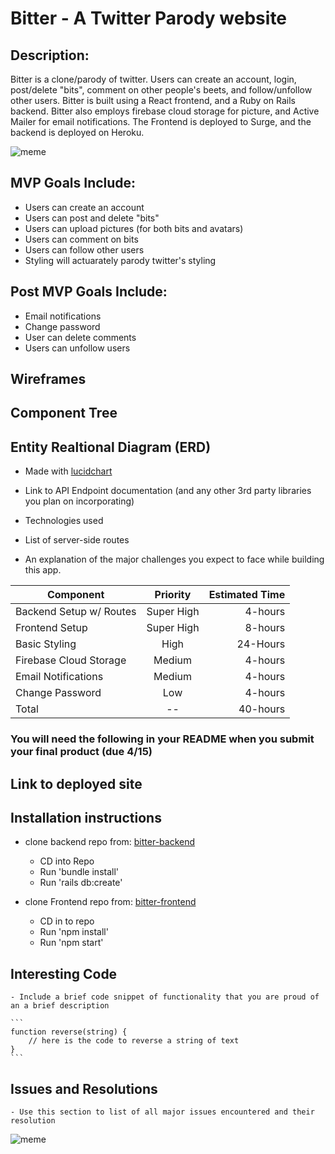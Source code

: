 # Bitter - A Twitter Parody website

## Description:
Bitter is a clone/parody of twitter.  Users can create an account, login, post/delete "bits", comment on other people's beets, and follow/unfollow other users. Bitter is built using a React frontend, and a Ruby on Rails backend.  Bitter also employs firebase cloud storage for picture, and Active Mailer for email notifications.  The Frontend is deployed to Surge, and the backend is deployed on Heroku.

![meme](https://media.giphy.com/media/k4ZItrTKDPnSU/giphy.gif)



## MVP Goals Include:
 - Users can create an account
 - Users can post and delete "bits"
 - Users can upload pictures (for both bits and avatars)
 - Users can comment on bits
 - Users can follow other users
 - Styling will actuarately parody twitter's styling
 
 ## Post MVP Goals Include:
 - Email notifications
 - Change password
 - User can delete comments
 - Users can unfollow users
 
 ## Wireframes
 
 
 ## Component Tree
 
 ## Entity Realtional Diagram (ERD)
	

- Made with [lucidchart](https://www.lucidchart.com/) 

 - Link to API Endpoint documentation (and any other 3rd party libraries you plan on incorporating)
 - Technologies used
 - List of server-side routes
 - An explanation of the major challenges you expect to face while building this app.

| Component        | Priority  | Estimated Time |
| ----------------------- | :--------: |  -----------: |
| Backend Setup w/ Routes | Super High | 4-hours|
| Frontend Setup | Super High | 8-hours|
| Basic Styling | High | 24-Hours|
| Firebase Cloud Storage | Medium | 4-hours|
| Email Notifications | Medium | 4-hours|
| Change Password | Low | 4-hours|
| Total |  --  | 40-hours|

### You will need the following in your README when you submit your final product (due 4/15)


## Link to deployed site


## Installation instructions
- clone backend repo from:  [bitter-backend](https://www.lucidchart.com/)
   - CD into Repo
   - Run 'bundle install'
   - Run 'rails db:create'
   
- clone Frontend repo from:  [bitter-frontend](https://www.lucidchart.com/)
   - CD in to repo
   - Run 'npm install'
   - Run 'npm start'

 ## Interesting Code 
	- Include a brief code snippet of functionality that you are proud of an a brief description  

	```
	function reverse(string) {
		// here is the code to reverse a string of text
	}
	```
  
 ## Issues and Resolutions
	- Use this section to list of all major issues encountered and their resolution

  ![meme](https://media.giphy.com/media/10ONuT5STdCiRy/giphy.gif)
